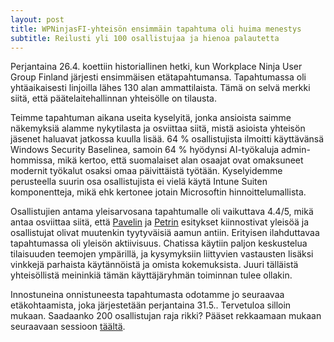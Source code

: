 ```yaml
---
layout: post
title: WPNinjasFI-yhteisön ensimmäin tapahtuma oli huima menestys
subtitle: Reilusti yli 100 osallistujaa ja hienoa palautetta
---
```

Perjantaina 26.4. koettiin historiallinen hetki, kun Workplace Ninja User Group Finland järjesti ensimmäisen etätapahtumansa. Tapahtumassa oli yhtäaikaisesti linjoilla lähes 130 alan ammattilaista. Tämä on selvä merkki siitä, että päätelaitehallinnan yhteisölle on tilausta.

Teimme tapahtuman aikana useita kyselyitä, jonka ansioista saimme näkemyksiä alamme nykytilasta ja osviittaa siitä, mistä asioista yhteisön jäsenet haluavat jatkossa kuulla lisää. 64 % osallistujista ilmoitti käyttävänsä Windows Security Baselinea, samoin 64 % hyödynsi AI-työkaluja admin-hommissa, mikä kertoo, että suomalaiset alan osaajat ovat omaksuneet modernit työkalut osaksi omaa päivittäistä työtään. Kyselyidemme perusteella suurin osa osallistujista ei vielä käytä Intune Suiten komponentteja, mikä ehk kertonee jotain Microsoftin hinnoittelumallista. 

Osallistujien antama yleisarvosana tapahtumalle oli vaikuttava 4.4/5, mikä antaa osviittaa siitä, että [Pavelin](./pavel_mirchnitchenko.md) ja [Petrin](./petri_paavola.md) esitykset kiinnostivat yleisöä ja osallistujat olivat muutenkin tyytyväisiä aamun antiin. Erityisen ilahduttavaa tapahtumassa oli yleisön aktiivisuus. Chatissa käytiin paljon keskustelua tilaisuuden teemojen ympärillä, ja kysymyksiin liittyvien vastausten lisäksi vinkkejä parhaista käytännöistä ja omista kokemuksista. Juuri tälläistä yhteisöllistä meininkiä tämän käyttäjäryhmän toiminnan tulee ollakin.

Innostuneina onnistuneesta tapahtumasta odotamme jo seuraavaa etäkohtaamista, joka järjestetään perjantaina 31.5.. Tervetuloa silloin mukaan. Saadaanko 200 osallistujan raja rikki? Pääset rekkaamaan mukaan seuraavaan sessioon [täältä](./linkki_tähän).

